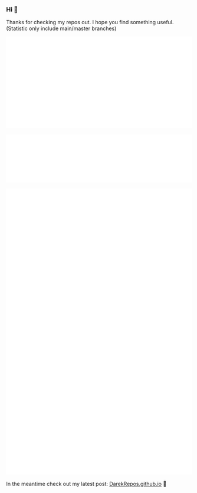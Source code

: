 ### Hi 👋

Thanks for checking my repos out. I hope you find something useful.
(Statistic only include main/master branches)

![Metrics](/metrics.classic.svg)

![Metrics](/metrics.plugin.languages.svg)

![Metrics](/metrics.plugin.stackoverflow.svg)

In the meantime check out my latest post: [DarekRepos.github.io](https://DarekRepos.github.io) 🚀
